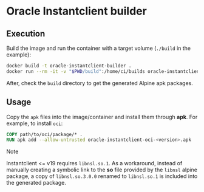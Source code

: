 # Oracle Instantclient builder

## Execution

Build the image and run the container with a target volume (`./build` in the
example):

```bash
docker build -t oracle-instantclient-builder .
docker run --rm -it -v "$PWD/build":/home/ci/builds oracle-instantclient-builder
```

After, check the `build` directory to get the generated Alpine apk packages.

## Usage

Copy the `apk` files into the image/container and install them through **apk**.
For example, to install `oci`:

```Dockerfile
COPY path/to/oci/package/* .
RUN apk add --allow-untrusted oracle-instantclient-oci-<version>.apk
```

> [!NOTE]
>
> Instantclient <= v19 requires `libnsl.so.1`. As a workaround, instead of
> manually creating a symbolic link to the **so** file provided by the `libnsl`
> alpine package, a copy of `libnsl.so.3.0.0` renamed to `libnsl.so.1` is
> included into the generated package.
